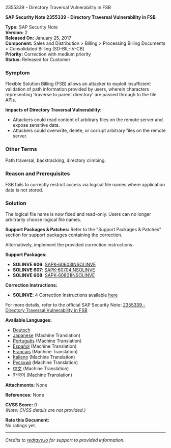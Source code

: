2355339 - Directory Traversal Vulnerability in FSB

**SAP Security Note 2355339 - Directory Traversal Vulnerability in FSB**

**Type:** SAP Security Note  
**Version:** 2  
**Released On:** January 25, 2017  
**Component:** Sales and Distribution > Billing > Processing Billing Documents > Consolidated Billing (SD-BIL-IV-CB)  
**Priority:** Correction with medium priority  
**Status:** Released for Customer

### Symptom

Flexible Solution Billing (FSB) allows an attacker to exploit insufficient validation of path information provided by users, wherein characters representing 'traverse to parent directory' are passed through to the file APIs.

**Impacts of Directory Traversal Vulnerability:**
- Attackers could read content of arbitrary files on the remote server and expose sensitive data.
- Attackers could overwrite, delete, or corrupt arbitrary files on the remote server.

### Other Terms

Path traversal, backtracking, directory climbing.

### Reason and Prerequisites

FSB fails to correctly restrict access via logical file names where application data is not stored.

### Solution

The logical file name is now fixed and read-only. Users can no longer arbitrarily choose logical file names.

**Support Packages & Patches:**
Refer to the "Support Packages & Patches" section for support packages containing the correction.

Alternatively, implement the provided correction instructions.

**Support Packages:**
- **SOLINVE 606**: [SAPK-60603INSOLINVE](https://me.sap.com/supportpackage/SAPK-60603INSOLINVE)
- **SOLINVE 607**: [SAPK-60704INSOLINVE](https://me.sap.com/supportpackage/SAPK-60704INSOLINVE)
- **SOLINVE 608**: [SAPK-60801INSOLINVE](https://me.sap.com/supportpackage/SAPK-60801INSOLINVE)

**Correction Instructions:**
- **SOLINVE**: 4 Correction Instructions available [here](https://me.sap.com/corrins/0002355339/14423)

For more details, refer to the official SAP Security Note: [2355339 - Directory Traversal Vulnerability in FSB](https://userapps.support.sap.com/sap/support/sfm/notes/print/0002355339?language=en-US&token=FF5B85087AE56736918CE146068F27FA)

**Available Languages:**
- [Deutsch](https://me.sap.com/notes/0002355339/D)
- [Japanese](https://me.sap.com/notes/0002355339/J) (Machine Translation)
- [Português](https://me.sap.com/notes/0002355339/P) (Machine Translation)
- [Español](https://me.sap.com/notes/0002355339/S) (Machine Translation)
- [Français](https://me.sap.com/notes/0002355339/F) (Machine Translation)
- [Italiano](https://me.sap.com/notes/0002355339/I) (Machine Translation)
- [Русский](https://me.sap.com/notes/0002355339/R) (Machine Translation)
- [中文](https://me.sap.com/notes/0002355339/1) (Machine Translation)
- [한국어](https://me.sap.com/notes/0002355339/3) (Machine Translation)

**Attachments:** None

**References:** None

**CVSS Score:** 0  
*(Note: CVSS details are not provided.)*

**Rate this Document:**  
No ratings yet.

---

*Credits to [redrays.io](https://redrays.io) for support to provided information.*